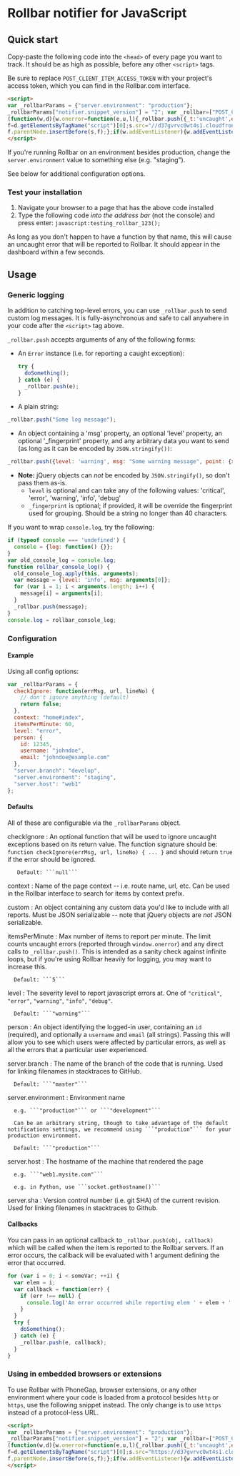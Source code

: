 # Rollbar notifier for JavaScript

<!-- Sub:[TOC] -->

## Quick start

Copy-paste the following code into the ```<head>``` of every page you want to track. It should be as high as possible, before any other ```<script>``` tags.

<!-- RemoveNext -->
Be sure to replace ```POST_CLIENT_ITEM_ACCESS_TOKEN``` with your project's access token, which you can find in the Rollbar.com interface.

<!-- EditableTextAreaStart -->
<!-- RemoveNext -->
```html
<script>
var _rollbarParams = {"server.environment": "production"};
_rollbarParams["notifier.snippet_version"] = "2"; var _rollbar=["POST_CLIENT_ITEM_ACCESS_TOKEN", _rollbarParams]; var _ratchet=_rollbar;
(function(w,d){w.onerror=function(e,u,l){_rollbar.push({_t:'uncaught',e:e,u:u,l:l});};var i=function(){var s=d.createElement("script");var 
f=d.getElementsByTagName("script")[0];s.src="//d37gvrvc0wt4s1.cloudfront.net/js/1/rollbar.min.js";s.async=!0;
f.parentNode.insertBefore(s,f);};if(w.addEventListener){w.addEventListener("load",i,!1);}else{w.attachEvent("onload",i);}})(window,document);
</script>
```
<!-- RemovePrev -->
<!-- EditableTextAreaEnd -->

If you're running Rollbar on an environment besides production, change the ```server.environment``` value to something else (e.g. "staging").
  
See below for additional configuration options.
  
### Test your installation

1. Navigate your browser to a page that has the above code installed
2. Type the following code *into the address bar* (not the console) and press enter: ```javascript:testing_rollbar_123();```

As long as you don't happen to have a function by that name, this will cause an uncaught error that will be reported to Rollbar. It should appear in the dashboard within a few seconds.

## Usage

### Generic logging

In addition to catching top-level errors, you can use ```_rollbar.push``` to send custom log messages. It is fully-asynchronous and safe to call anywhere in your code after the ```<script>``` tag above.
  
```_rollbar.push``` accepts arguments of any of the following forms:

- An ```Error``` instance (i.e. for reporting a caught exception):

    ```javascript
    try {
      doSomething();
    } catch (e) {
      _rollbar.push(e);
    }
    ```

- A plain string:

```javascript
_rollbar.push("Some log message");
```

- An object containing a 'msg' property, an optional 'level' property, an optional '_fingerprint' property, and any arbitrary data you want to send (as long as it can be encoded by ```JSON.stringify())```:

```javascript
_rollbar.push({level: 'warning', msg: "Some warning message", point: {x: 5, y: 10}});
```

  - **Note:** jQuery objects can _not_ be encoded by ```JSON.stringify()```, so don't pass them as-is.
    - ```level``` is optional and can take any of the following values: 'critical', 'error', 'warning', 'info', 'debug'
    - ```_fingerprint``` is optional; if provided, it will be override the fingerprint used for grouping. Should be a string no longer than 40 characters.


If you want to wrap ```console.log```, try the following:

```javascript
if (typeof console === 'undefined') {
  console = {log: function() {}};
}
var old_console_log = console.log;
function rollbar_console_log() {
  old_console_log.apply(this, arguments);
  var message = {level: 'info', msg: arguments[0]};
  for (var i = 1; i < arguments.length; i++) {
    message[i] = arguments[i];
  }
  _rollbar.push(message);
}
console.log = rollbar_console_log;
```
    
### Configuration

#### Example

Using all config options:

```javascript
var _rollbarParams = {
  checkIgnore: function(errMsg, url, lineNo) {
    // don't ignore anything (default)
    return false;
  },
  context: "home#index",
  itemsPerMinute: 60,
  level: "error",
  person: {
    id: 12345,
    username: "johndoe",
    email: "johndoe@example.com"
  },
  "server.branch": "develop",
  "server.environment": "staging",
  "server.host": "web1"
};
```

#### Defaults

  All of these are configurable via the ```_rollbarParams``` object.
    
  checkIgnore
  :   An optional function that will be used to ignore uncaught exceptions based on its return value. The function signature should be: ```function checkIgnore(errMsg, url, lineNo) { ... }``` and should return ```true``` if the error should be ignored.

       Default: ```null```

  context
  :   Name of the page context -- i.e. route name, url, etc. Can be used in the Rollbar interface to search for items by context prefix.

  custom
  :   An object containing any custom data you'd like to include with all reports. Must be JSON serializable -- note that jQuery objects are _not_ JSON serializable.

  itemsPerMinute
  :   Max number of items to report per minute. The limit counts uncaught errors (reported through ```window.onerror```) and any direct calls to ```_rollbar.push()```. This is intended as a sanity check against infinite loops, but if you're using Rollbar heavily for logging, you may want to increase this.
  
      Default: ```5```
  
  level
  :   The severity level to report javascript errors at. One of ```"critical"```, ```"error"```, ```"warning"```, ```"info"```, ```"debug"```.

      Default: ```"warning"```

  person
  :   An object identifying the logged-in user, containing an ```id``` (required), and optionally a ```username``` and ```email``` (all strings). Passing this will allow you to see which users were affected by particular errors, as well as all the errors that a particular user experienced.

  server.branch
  :   The name of the branch of the code that is running. Used for linking filenames in stacktraces to GitHub.
  
      Default: ```"master"```
  
  server.environment
  :   Environment name

      e.g. ```"production"``` or ```"development"```

      Can be an arbitrary string, though to take advantage of the default notifications settings, we recommend using ```"production"``` for your production environment.

      Default: ```"production"```
  
  server.host
  :   The hostname of the machine that rendered the page

      e.g. ```"web1.mysite.com"```

      e.g. in Python, use ```socket.gethostname()```
      
  server.sha
  :   Version control number (i.e. git SHA) of the current revision. Used for linking filenames in stacktraces to Github.


#### Callbacks

You can pass in an optional callback to ```_rollbar.push(obj, callback)``` which will be called when the item is reported to the Rollbar servers. If an error occurs, the callback will be evaluated with 1 argument defining the error that occurred.

```javascript
for (var i = 0; i < someVar; ++i) {
  var elem = i;
  var callback = function(err) {
    if (err !== null) {
      console.log('An error occurred while reporting elem ' + elem + ' to Rollbar, ' + err);
    }
  }
  try {
    doSomething();
  } catch (e) {
    _rollbar.push(e, callback);
  }
}
```
  
### Using in embedded browsers or extensions

To use Rollbar with PhoneGap, browser extensions, or any other environment where your code is loaded from a protocol besides ```http``` or ```https```, use the following snippet instead. The only change is to use ```https``` instead of a protocol-less URL.

<!-- EditableTextAreaStart -->
<!-- RemoveNext -->
```html
<script>
var _rollbarParams = {"server.environment": "production"};
_rollbarParams["notifier.snippet_version"] = "2"; var _rollbar=["POST_CLIENT_ITEM_ACCESS_TOKEN", _rollbarParams]; var _ratchet=_rollbar;
(function(w,d){w.onerror=function(e,u,l){_rollbar.push({_t:'uncaught',e:e,u:u,l:l});};var i=function(){var s=d.createElement("script");var 
f=d.getElementsByTagName("script")[0];s.src="https://d37gvrvc0wt4s1.cloudfront.net/js/1/rollbar.min.js";s.async=!0;
f.parentNode.insertBefore(s,f);};if(w.addEventListener){w.addEventListener("load",i,!1);}else{w.attachEvent("onload",i);}})(window,document);
</script>
```
<!-- RemovePrev -->
<!-- EditableTextAreaEnd -->

